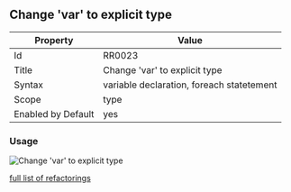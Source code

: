 ## Change 'var' to explicit type

Property | Value
--- | --- 
Id | RR0023
Title | Change 'var' to explicit type
Syntax | variable declaration, foreach statetement
Scope | type
Enabled by Default | yes

### Usage

![Change 'var' to explicit type](../../images/refactorings/ChangeVarToExplicitType.png)

[full list of refactorings](Refactorings.md)
